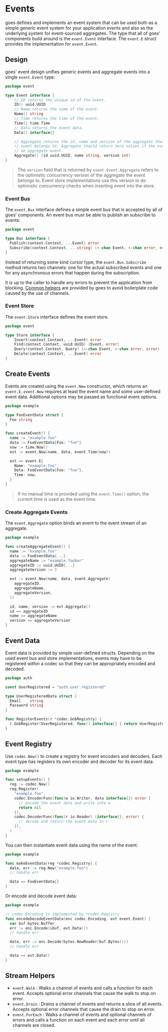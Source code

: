 # Events

goes defines and implements an event system that can be used both as a simple
generic event system for your application events and also as the underlying
system for event-sourced aggregates. The type that all of goes' components build
around is the `event.Event` interface. The `event.E` struct provides the
implementation for `event.Event`.

## Design

goes' event design unifies generic events and aggregate events into a single `event.Event` type:

```go
package event

type Event interface {
	// ID returns the unique id of the event.
	ID() uuid.UUID
	// Name returns the name of the event.
	Name() string
	// Time returns the time of the event.
	Time() time.Time
	// Data returns the event data.
	Data() interface{}

	// Aggregate returns the id, name and version of the aggregate that the
	// event belongs to. Aggregate should return zero values if the event is not
	// an aggregate event.
	Aggregate() (id uuid.UUID, name string, version int)
}
```

> The `version` field that is returned by `event.Event.Aggregate` refers to the
optimistic concurrency version of the aggregate the event belongs to. Event
store implementations use this version to do optimistic concurrency checks when
inserting event into the store.

### Event Bus

The `event.Bus` interface defines a simple event bus that is accepted by all
of goes' components. An event bus must be able to publish an subscribe to events:

```go
package event

type Bus interface {
  Publish(context.Context, ...Event) error
  Subscribe(context.Context, ...string) (<-chan Event, <-chan error, error)
}
```

Instead of returning some kind cursor type, the `event.Bus.Subscribe` method
returns two channels: one for the actual subscribed events and one for any
asynchronous errors that happen during the subscription.

It is up to the caller to handle any errors to prevent the application from
blocking. [Common helpers](./#stream-helpers) are provided by goes to avoid
boilerplate code caused by the use of channels.

### Event Store

The `event.Store` interface defines the event store.

```go
package event

type Store interface {
	Insert(context.Context, ...Event) error
	Find(context.Context, uuid.UUID) (Event, error)
	Query(context.Context, Query) (<-chan Event, <-chan error, error)
	Delete(context.Context, ...Event) error
}
```

## Create Events

Events are created using the `event.New` constructor, which returns an `event.E`.
`event.New` requires at least the event name and some user-defined event data.
Additional options may be passed as functional event options.

```go
package example

type FooEventData struct {
  Foo string
}

func createEvent() {
  name := "example.foo"
  data := FooEventData{Foo: "foo"}
  now := time.Now()
  evt := event.New(name, data, event.Time(now))

  evt == event.E{
    Name: "example.foo",
    Data: FooEventData{Foo: "foo"},
    Time: now,
  }
}
```

> If no manual time is provided using the `event.Time()` option, the current time
is used as the event time.

### Create Aggregate Events

The `event.Aggregate` option binds an event to the event stream of an aggregate.

```go
package example

func createAggregateEvent() {
  name := "example.foo"
  data := FooEventData{...}
  aggregateName := "example.foobar"
  aggregateID := uuid.UUID{...}
  aggregateVersion := 3

  evt := event.New(name, data, event.Aggregate(
    aggregateID,
    aggregateName,
    aggregateVersion,
  ))

  id, name, version := evt.Aggregate()
  id == aggregateID
  name == aggregateName
  version == aggregateVersion
}
```

## Event Data

Event data is provided by simple user-defined structs. Depending on the used
event bus and store implementations, events may have to be registered within a
codec so that they can be appropriately encoded and decoded.

```go
package auth

const UserRegistered = "auth.user.registered"

type UserRegisteredData struct {
  Email    string
  Password string
}

func RegisterEvents(r *codec.GobRegistry) {
  r.GobRegister(UserRegistered, func() interface{} { return UserRegisteredData{} })
}
```

## Event Registry

Use `codec.New()` to create a registry for event encoders and decoders. Each
event type has registers its own encoder and decoder for its event data:

```go
package example

func setupEvents() {
  reg := codec.New()
  reg.Register(
    "example.foo",
    codec.EncoderFunc(func(w io.Writer, data interface{}) error {
      // encode the event data and write into w
      return nil
    }),
    codec.DecoderFunc(func(r io.Reader) (interface{}, error) {
      // decode and return the event data in r
    }),
  )
}
```

You can then instantiate event data using the name of the event:

```go
package example

func makeEventData(reg *codec.Registry) {
  data, err := reg.New("example.foo")
  // handle err

  data == FooEventData{}
}
```

Or encode and decode event data:

```go
package example

// codec.Encoding is implemented by *codec.Registry
func encodeDecodeEventData(enc codec.Encoding, evt event.Event) {
  var buf bytes.Buffer
  err := enc.Encode(&buf, evt.Data())
  // handle err

  data, err := enc.Decode(bytes.NewReader(buf.Bytes()))
  // handle err

  data == evt.Data()
}
```

## Stream Helpers

- `event.Walk` : Walks a channel of events and calls a function for each event.
	Accepts optional error channels that cause the walk to stop on error.
- `event.Drain` : Drains a channel of events and returns a slice of all events.
	Accepts optional error channels that cause the drain to stop on error.
- `event.ForEach` : Walks a channel of events and optional channels of errors
	and calls a function on each event and each error until all channels are closed.
